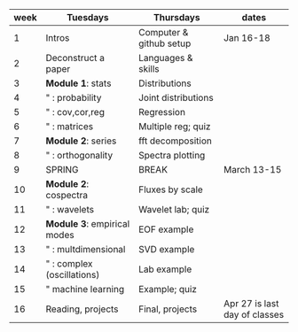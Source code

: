week | Tuesdays | Thursdays | dates
-----|----------|-----------|------
1 | Intros      |Computer & github setup      |Jan 16-18
2 | Deconstruct a paper   |Languages & skills           | 
3 | **Module 1**: stats |Distributions                | 
4 | " : probability|Joint distributions        | 
5 | " : cov,cor,reg| Regression              
6 | " : matrices   | Multiple reg; quiz         |  
7 | **Module 2**: series | fft decomposition
8 | " : orthogonality| Spectra plotting
9 | SPRING | BREAK | March 13-15
10| **Module 2**: cospectra | Fluxes by scale
11| " : wavelets   | Wavelet lab; quiz   
12| **Module 3**: empirical modes | EOF example 
13| " : multdimensional  | SVD example
14| " : complex (oscillations) | Lab example
15| " machine learning | Example; quiz 
16| Reading, projects | Final, projects | Apr 27 is last day of classes
